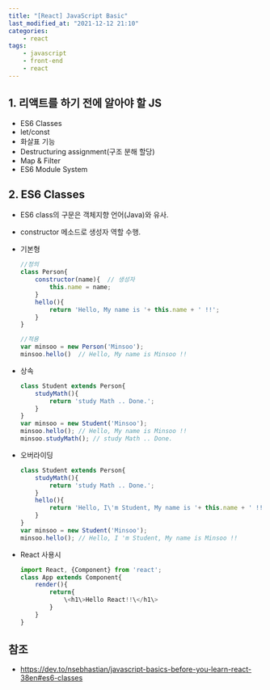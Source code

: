 ```yaml
---
title: "[React] JavaScript Basic"
last_modified_at: "2021-12-12 21:10"
categories:
    - react
tags:
    - javascript
    - front-end
    - react
---
```


## 1. 리액트를 하기 전에 알아야 할 JS

* ES6 Classes
* let/const
* 화살표 기능
* Destructuring assignment(구조 분해 할당)
* Map & Filter
* ES6 Module System

## 2. ES6 Classes

* ES6 class의 구문은 객체지향 언어(Java)와 유사. 
* constructor 메소드로 생성자 역할 수행.
* 기본형

    ```js
    //정의
    class Person{
        constructor(name){  // 생성자
            this.name = name;
        }
        hello(){
            return 'Hello, My name is '+ this.name + ' !!';
        }
    }
    ```

    ```js
    //적용
    var minsoo = new Person('Minsoo');
    minsoo.hello()  // Hello, My name is Minsoo !!
    ```

* 상속

    ```js
    class Student extends Person{
        studyMath(){
            return 'study Math .. Done.';
        }
    }
    var minsoo = new Student('Minsoo');
    minsoo.hello(); // Hello, My name is Minsoo !!
    minsoo.studyMath(); // study Math .. Done.
    ```

* 오버라이딩

    ```js
    class Student extends Person{
        studyMath(){
            return 'study Math .. Done.';
        }
        hello(){
            return 'Hello, I\'m Student, My name is '+ this.name + ' !!';
        }
    }
    var minsoo = new Student('Minsoo');
    minsoo.hello(); // Hello, I 'm Student, My name is Minsoo !!
    ```

* React 사용시

    ```js
    import React, {Component} from 'react';
    class App extends Component{
        render(){
            return{
                \<h1\>Hello React!!\</h1\>
            }
        }
    }

    ```
## 참조
* https://dev.to/nsebhastian/javascript-basics-before-you-learn-react-38en#es6-classes